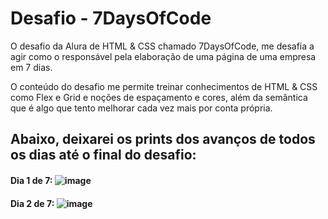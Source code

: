 # Desafio - 7DaysOfCode

O desafio da Alura de HTML & CSS chamado 7DaysOfCode, me desafia a agir como o responsável pela elaboração de uma página de uma empresa em 7 dias.

O conteúdo do desafio me permite treinar conhecimentos de HTML & CSS como Flex e Grid e noções de espaçamento e cores, além da semântica que é algo que tento melhorar cada vez mais por conta própria.

## Abaixo, deixarei os prints dos avanços de todos os dias até o final do desafio:

#### Dia 1 de 7: ![image](https://user-images.githubusercontent.com/105670464/194310413-d010d554-4780-4216-9384-1fb1d7f48e0f.png)

#### Dia 2 de 7: ![image](https://user-images.githubusercontent.com/105670464/194310578-480a44bf-ceab-46d7-b11b-a88968553134.png)


